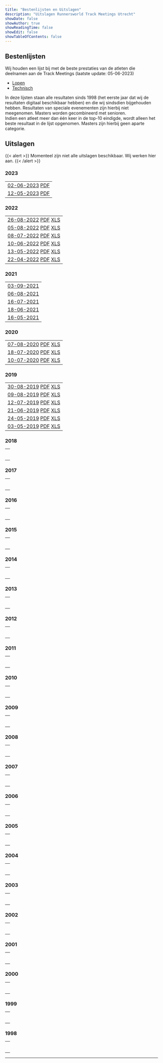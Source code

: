 ```yaml
---
title: "Bestenlijsten en Uitslagen"
description: "Uitslagen Runnersworld Track Meetings Utrecht"
showDate: false
showAuthor: true
showReadingTime: false
showEdit: false
showTableOfContents: false
---
```


## Bestenlijsten
Wij houden een lijst bij met de beste prestaties van de atleten die deelnamen aan de Track Meetings (laatste update: 05-06-2023)

- [Lopen](/bestenlijsten/TM_bestenlijst_lopen.xlsx)
- [Technisch](/bestenlijsten/TM_bestenlijst_technisch.xlsx)

In deze lijsten staan alle resultaten sinds 1998 (het eerste jaar dat wij de resultaten digitaal beschikbaar hebben) en die wij sindsdien bijgehouden hebben.
Resultaten van speciale evenementen zijn hierbij niet meegenomen. Masters worden gecombineerd met senioren.  
Indien een atleet meer dan één keer in de top-10 eindigde, wordt alleen het beste resultaat in de lijst opgenomen. Masters zijn hierbij geen aparte categorie.

## Uitslagen

{{< alert >}}
Momenteel zijn niet alle uitslagen beschikbaar. Wij werken hier aan.
{{< /alert >}}

### 2023
|      |
|------|
| [02-06-2023](https://www.atletiek.nl/wedstrijdkalender/?id=865) [PDF](/uitslagen/20230602.pdf)|
| [12-05-2023](https://www.atletiek.nl/wedstrijdkalender/?id=864) [PDF](/uitslagen/20230512.pdf)|

### 2022
|      |
|------|
| [26-08-2022](https://www.atletiek.nu/wedstrijd/uitslagen/37940/) [PDF](/uitslagen/20220826.pdf) [XLS](/uitslagen/20220826.xls)|
| [05-08-2022](https://www.atletiek.nu/wedstrijd/uitslagen/37927/) [PDF](/uitslagen/20220805.pdf) [XLS](/uitslagen/20220805.xls)|
| [08-07-2022](https://www.atletiek.nu/wedstrijd/uitslagen/37827/) [PDF](/uitslagen/20220708.pdf) [XLS](/uitslagen/20220708.xls)|
| [10-06-2022](https://www.atletiek.nu/wedstrijd/uitslagen/37748/) [PDF](/uitslagen/20220610.pdf) [XLS](/uitslagen/20220610.xls)|
| [13-05-2022](https://www.atletiek.nu/wedstrijd/uitslagen/37552/) [PDF](/uitslagen/20220513.pdf) [XLS](/uitslagen/20220513.xls)|
| [22-04-2022](https://www.atletiek.nu/wedstrijd/uitslagen/37535/) [PDF](/uitslagen/20220422.pdf) [XLS](/uitslagen/20220422.xls)|

### 2021
|      |
|------|
| [03-09-2021](https://www.atletiek.nu/wedstrijd/uitslagen/35768/) |
| [06-08-2021](https://www.atletiek.nu/wedstrijd/uitslagen/35767/) |
| [16-07-2021](https://www.atletiek.nu/wedstrijd/uitslagen/35766/) |
| [18-06-2021](https://www.atletiek.nu/wedstrijd/uitslagen/35704/) |
| [16-05-2021](https://www.atletiek.nu/wedstrijd/uitslagen/35301/) |

### 2020
|      |
|------|
| [07-08-2020](https://www.atletiek.nu/wedstrijd/uitslagen/33086/) [PDF](/uitslagen/20200807.pdf) [XLS](/uitslagen/20200807.xls)|
| [18-07-2020](https://www.atletiek.nu/wedstrijd/uitslagen/33839/) [PDF](/uitslagen/20200718.pdf) [XLS](/uitslagen/20200718.xls)|
| [10-07-2020](https://www.atletiek.nu/wedstrijd/uitslagen/33084/) [PDF](/uitslagen/20200710.pdf) [XLS](/uitslagen/20200710.xls)|

### 2019
|      |
|------|
| [30-08-2019](https://www.atletiek.nu/wedstrijd/uitslagen/25219/) [PDF](/uitslagen/20190830.pdf) [XLS](/uitslagen/20190830.xls)|
| [09-08-2019](https://www.atletiek.nu/wedstrijd/uitslagen/25218/) [PDF](/uitslagen/20190809.pdf) [XLS](/uitslagen/20190809.xls)|
| [12-07-2019](https://www.atletiek.nu/wedstrijd/uitslagen/25217/) [PDF](/uitslagen/20190712.pdf) [XLS](/uitslagen/20190712.xls)|
| [21-06-2019](https://www.atletiek.nu/wedstrijd/uitslagen/25216/) [PDF](/uitslagen/20190621.pdf) [XLS](/uitslagen/20190621.xls)|
| [24-05-2019](https://www.atletiek.nu/wedstrijd/uitslagen/25215/) [PDF](/uitslagen/20190524.pdf) [XLS](/uitslagen/20190524.xls)|
| [03-05-2019](https://www.atletiek.nu/wedstrijd/uitslagen/25214/) [PDF](/uitslagen/20190503.pdf) [XLS](/uitslagen/20190503.xls)|

### 2018
|      |
|------|
| []() |
| []() |
| []() |
| []() |
| []() |
| []() |

### 2017
|      |
|------|
| []() |
| []() |
| []() |
| []() |
| []() |
| []() |

### 2016
|      |
|------|
| []() |
| []() |
| []() |
| []() |
| []() |
| []() |

### 2015
|      |
|------|
| []() |
| []() |
| []() |
| []() |
| []() |
| []() |

### 2014
|      |
|------|
| []() |
| []() |
| []() |
| []() |
| []() |
| []() |

### 2013
|      |
|------|
| []() |
| []() |
| []() |
| []() |
| []() |
| []() |

### 2012
|      |
|------|
| []() |
| []() |
| []() |
| []() |
| []() |
| []() |

### 2011
|      |
|------|
| []() |
| []() |
| []() |
| []() |
| []() |
| []() |

### 2010
|      |
|------|
| []() |
| []() |
| []() |
| []() |
| []() |
| []() |

### 2009
|      |
|------|
| []() |
| []() |
| []() |
| []() |
| []() |
| []() |

### 2008
|      |
|------|
| []() |
| []() |
| []() |
| []() |
| []() |
| []() |

### 2007
|      |
|------|
| []() |
| []() |
| []() |
| []() |
| []() |
| []() |

### 2006
|      |
|------|
| []() |
| []() |
| []() |
| []() |
| []() |
| []() |

### 2005
|      |
|------|
| []() |
| []() |
| []() |
| []() |
| []() |
| []() |

### 2004
|      |
|------|
| []() |
| []() |
| []() |
| []() |
| []() |
| []() |

### 2003
|      |
|------|
| []() |
| []() |
| []() |
| []() |
| []() |
| []() |

### 2002
|      |
|------|
| []() |
| []() |
| []() |
| []() |
| []() |
| []() |

### 2001
|      |
|------|
| []() |
| []() |
| []() |
| []() |
| []() |
| []() |

### 2000
|      |
|------|
| []() |
| []() |
| []() |
| []() |
| []() |
| []() |

### 1999
|      |
|------|
| []() |
| []() |
| []() |
| []() |
| []() |
| []() |

### 1998
|      |
|------|
| []() |
| []() |
| []() |
| []() |
| []() |
| []() |

---
